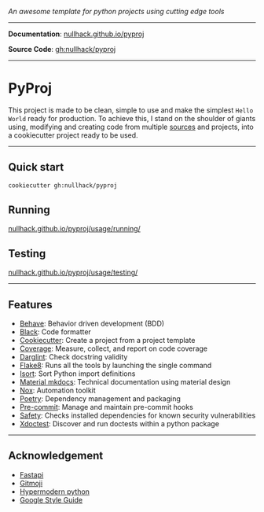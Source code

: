 *An awesome template for python projects using cutting edge tools*

---

**Documentation**: [nullhack.github.io/pyproj](https://nullhack.github.io/pyproj)

**Source Code**: [gh:nullhack/pyproj](https://github.com/nullhack/pyproj)

---

# PyProj

This project is made to be clean, simple to use and make the simplest `Hello World` ready for production.
To achieve this, I stand on the shoulder of giants using, modifying and creating code from multiple [sources](#acknowledgement) and projects, into a cookiecutter project ready to be used.

---

## Quick start

```bash
cookiecutter gh:nullhack/pyproj
```

## Running

[nullhack.github.io/pyproj/usage/running/](https://nullhack.github.io/pyproj/usage/running/)

## Testing

[nullhack.github.io/pyproj/usage/testing/](https://nullhack.github.io/pyproj/usage/testing/)

---

## Features

* [Behave](https://behave.readthedocs.io/en/latest/): Behavior driven development (BDD)
* [Black](https://github.com/psf/black): Code formatter
* [Cookiecutter](https://cookiecutter.readthedocs.io): Create a project from a project template
* [Coverage](https://coverage.readthedocs.io/en/coverage-5.1/): Measure, collect, and report on code coverage
* [Darglint](https://github.com/terrencepreilly/darglint): Check docstring validity
* [Flake8](https://flake8.pycqa.org/en/latest/): Runs all the tools by launching the single command
* [Isort](https://github.com/timothycrosley/isort): Sort Python import definitions
* [Material mkdocs](https://squidfunk.github.io/mkdocs-material/): Technical documentation using material design
* [Nox](https://nox.thea.codes/en/stable/): Automation toolkit
* [Poetry](https://python-poetry.org/): Dependency management and packaging
* [Pre-commit](https://pre-commit.com/): Manage and maintain pre-commit hooks
* [Safety](https://github.com/pyupio/safety): Checks installed dependencies for known security vulnerabilities
* [Xdoctest](https://github.com/Erotemic/xdoctest): Discover and run doctests within a python package

---

## Acknowledgement

* [Fastapi](https://github.com/tiangolo/fastapi)
* [Gitmoji](https://github.com/carloscuesta/gitmoji)
* [Hypermodern python](https://github.com/cjolowicz/hypermodern-python)
* [Google Style Guide](https://github.com/google/styleguide)
